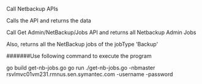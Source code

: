 Call Netbackup APIs

Calls the API and returns the data

Call Get Admin/NetBackup/Jobs API and returns all Netbackup Admin Jobs

Also, returns all the NetBackup jobs of the jobType 'Backup'


#######Use following command to execute the program

  go build get-nb-jobs.go
  go run ./get-nb-jobs.go -nbmaster rsvlmvc01vm231.rmnus.sen.symantec.com  -username <USERNAME> -password <PASSWORD> 
